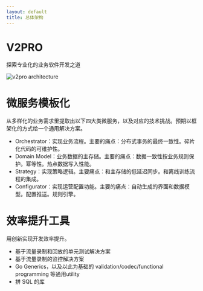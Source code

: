 ```yaml
---
layout: default
title: 总体架构
---
```


# V2PRO 

探索专业化的业务软件开发之道

![v2pro architecture](https://docs.google.com/drawings/d/e/2PACX-1vR4gK59DB8KuNP_5CmrZJrGkjkeaYukA1T-bKRSVqDfe3HuYZ2XqW7UG6EFD4dRCpUEHXkG1Pdimal7/pub?w=1084&h=422)

# 微服务模板化

从多样化的业务需求里提取出以下四大类微服务，以及对应的技术挑战。预期以框架化的方式给一个通用解决方案。

* Orchestrator：实现业务流程。主要的痛点：分布式事务的最终一致性。碎片化代码的可维护性。
* Domain Model：业务数据的主存储。主要的痛点：数据一致性按业务规则保护。幂等性。热点数据写入性能。
* Strategy：实现策略逻辑。主要痛点：和主存储的低延迟同步。和离线训练流程的集成。
* Configurator：实现运营配置功能。主要的痛点：自动生成的界面和数据模型。配置推送。规则引擎。

# 效率提升工具

用创新实现开发效率提升。

* 基于流量录制和回放的单元测试解决方案
* 基于流量录制的监控解决方案
* Go Generics，以及以此为基础的 validation/codec/functional programming 等通用utility
* 拼 SQL 的库
